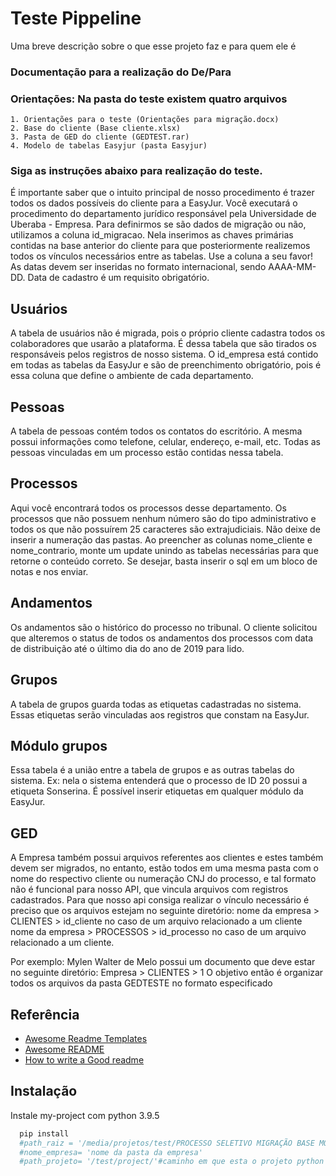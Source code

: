 
# Teste Pippeline

Uma breve descrição sobre o que esse projeto faz e para quem ele é

### Documentação para a realização do De/Para

### Orientações: Na pasta do teste existem quatro arquivos
    1. Orientações para o teste (Orientações para migração.docx)
    2. Base do cliente (Base cliente.xlsx)
    3. Pasta de GED do cliente (GEDTEST.rar) 
    4. Modelo de tabelas Easyjur (pasta Easyjur)
### Siga as instruções abaixo para realização do teste.

É importante saber que o intuito principal de nosso procedimento é trazer todos os dados possíveis do cliente para a EasyJur. Você executará o procedimento do departamento jurídico responsável pela Universidade de Uberaba - Empresa.
Para definirmos se são dados de migração ou não, utilizamos a coluna id_migracao. Nela inserimos as chaves primárias contidas na base anterior do cliente para que posteriormente realizemos todos os vínculos necessários entre as tabelas. Use a coluna a seu favor! 
As datas devem ser inseridas no formato internacional, sendo AAAA-MM-DD.
Data de cadastro é um requisito obrigatório.

## Usuários
A tabela de usuários não é migrada, pois o próprio cliente cadastra todos os colaboradores que usarão a plataforma. É dessa tabela que são tirados os responsáveis pelos registros de nosso sistema. O id_empresa está contido em todas as tabelas da EasyJur e são de preenchimento obrigatório, pois é essa coluna que define o ambiente de cada departamento.

## Pessoas
A tabela de pessoas contém todos os contatos do escritório. A mesma possui informações como telefone, celular, endereço, e-mail, etc. Todas as pessoas vinculadas em um processo estão contidas nessa tabela.

## Processos
Aqui você encontrará todos os processos desse departamento. Os processos que não possuem nenhum número são do tipo administrativo e todos os que não  possuírem 25 caracteres são extrajudiciais. 
Não deixe de inserir a numeração das pastas.
Ao preencher as colunas nome_cliente e nome_contrario, monte um update unindo as tabelas necessárias para que retorne o conteúdo correto. Se desejar, basta inserir o sql em um bloco de notas e nos enviar.

## Andamentos
Os andamentos são o histórico do processo no tribunal. O cliente solicitou que alteremos o status de todos os andamentos dos processos com data de distribuição até o último dia do ano de 2019 para lido.

## Grupos
A tabela de grupos guarda todas as etiquetas cadastradas no sistema. Essas etiquetas serão vinculadas aos registros que constam na EasyJur.


## Módulo grupos
Essa tabela é a união entre a tabela de grupos e as outras tabelas do sistema. Ex: nela o sistema entenderá que o processo de ID 20 possui a etiqueta Sonserina. É possível inserir etiquetas em qualquer módulo da EasyJur.

## GED
A Empresa também possui arquivos referentes aos clientes e estes também devem ser migrados, no entanto, estão todos em uma mesma pasta com o nome do respectivo cliente ou numeração CNJ do processo, e tal formato não é funcional para nosso API, que vincula arquivos com registros cadastrados. 
Para que nosso api consiga realizar o vínculo necessário é preciso que os arquivos estejam no seguinte diretório:
nome da empresa > CLIENTES > id_cliente no caso de um arquivo relacionado a um cliente
nome da empresa > PROCESSOS > id_processo no caso de um arquivo relacionado a um cliente.

Por exemplo: Mylen Walter de Melo possui um documento que deve estar no seguinte diretório:
Empresa > CLIENTES > 1 
O objetivo então é organizar todos os arquivos da pasta GEDTESTE no formato especificado
## Referência

 - [Awesome Readme Templates](https://awesomeopensource.com/project/elangosundar/awesome-README-templates)
 - [Awesome README](https://github.com/matiassingers/awesome-readme)
 - [How to write a Good readme](https://bulldogjob.com/news/449-how-to-write-a-good-readme-for-your-github-project)


## Instalação

Instale my-project com python 3.9.5

```bash
  pip install
  #path_raiz = '/media/projetos/test/PROCESSO SELETIVO MIGRAÇÃO BASE MODELO/' #pasta raiz em que esta os arquivos
  #nome_empresa= 'nome da pasta da empresa'
  #path_projeto= '/test/project/'#caminho em que esta o projeto python
```
    